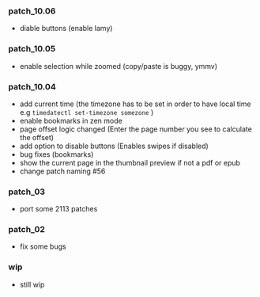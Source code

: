 ### patch_10.06
- diable buttons (enable lamy)
### patch_10.05
- enable selection while zoomed (copy/paste is buggy, ymmv)

### patch_10.04
- add current time (the timezone has to be set in order to have local time e.g `timedatectl set-timezone somezone` )
- enable bookmarks in zen mode
- page offset logic changed (Enter the page number you see to calculate the offset)
- add option to disable buttons (Enables swipes if disabled)
- bug fixes (bookmarks)
- show the current page in the thumbnail preview if not a pdf or epub
- change patch naming  #56

### patch_03
- port some 2113 patches
### patch_02
- fix some bugs

### wip
- still wip
